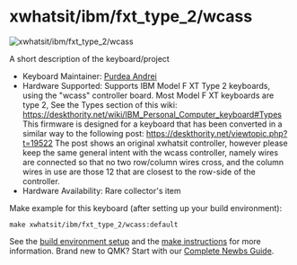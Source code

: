 # xwhatsit/ibm/fxt_type_2/wcass

![xwhatsit/ibm/fxt_type_2/wcass](https://deskthority.net/wiki/images/8/84/IBM_XT_top.JPG)

A short description of the keyboard/project

* Keyboard Maintainer: [Purdea Andrei](https://github.com/purdeaandrei)
* Hardware Supported: Supports IBM Model F XT Type 2 keyboards, using the "wcass" controller board.
    Most Model F XT keyboards are type 2, See the Types section of this wiki: https://deskthority.net/wiki/IBM_Personal_Computer_keyboard#Types
    This firmware is designed for a keyboard that has been converted in a similar way to the following post: https://deskthority.net/viewtopic.php?t=19522
    The post shows an original xwhatsit controller, however please keep the same general intent with the wcass controller,
    namely wires are connected so that no two row/column wires cross, and the column wires in use are those 12 that are closest to the row-side of the controller.
* Hardware Availability: Rare collector's item

Make example for this keyboard (after setting up your build environment):

    make xwhatsit/ibm/fxt_type_2/wcass:default

See the [build environment setup](https://docs.qmk.fm/#/getting_started_build_tools) and the [make instructions](https://docs.qmk.fm/#/getting_started_make_guide) for more information. Brand new to QMK? Start with our [Complete Newbs Guide](https://docs.qmk.fm/#/newbs).
